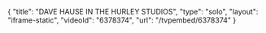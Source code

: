 {
    "title": "DAVE HAUSE IN THE HURLEY STUDIOS",
    "type": "solo",
    "layout": "iframe-static",
    "videoId": "6378374",
    "url": "\/tvpembed\/6378374"
}